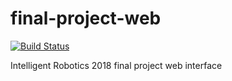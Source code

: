 # final-project-web
[![Build Status](https://travis-ci.org/LeonardTheRobot/final-project-web.svg?branch=master)](https://travis-ci.org/LeonardTheRobot/final-project-web)

Intelligent Robotics 2018 final project web interface
